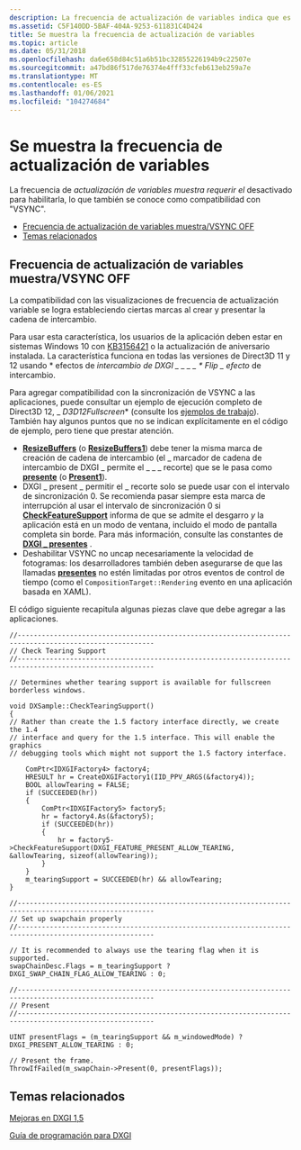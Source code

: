 ```yaml
---
description: La frecuencia de actualización de variables indica que es necesario que se habilite el desactivado, lo que también se conoce como &\# 0034; VSYNC-off&\# 0034; soporte técnico.
ms.assetid: C5F140DD-5BAF-404A-9253-611831C4D424
title: Se muestra la frecuencia de actualización de variables
ms.topic: article
ms.date: 05/31/2018
ms.openlocfilehash: da6e658d84c51a6b51bc32855226194b9c22507e
ms.sourcegitcommit: a47bd86f517de76374e4fff33cfeb613eb259a7e
ms.translationtype: MT
ms.contentlocale: es-ES
ms.lasthandoff: 01/06/2021
ms.locfileid: "104274684"
---
```

# <a name="variable-refresh-rate-displays"></a>Se muestra la frecuencia de actualización de variables

La frecuencia de *actualización de variables muestra requerir el* desactivado para habilitarla, lo que también se conoce como compatibilidad con "VSYNC".

-   [Frecuencia de actualización de variables muestra/VSYNC OFF](#variable-refresh-rate-displaysvsync-off)
-   [Temas relacionados](#related-topics)

## <a name="variable-refresh-rate-displaysvsync-off"></a>Frecuencia de actualización de variables muestra/VSYNC OFF

La compatibilidad con las visualizaciones de frecuencia de actualización variable se logra estableciendo ciertas marcas al crear y presentar la cadena de intercambio.

Para usar esta característica, los usuarios de la aplicación deben estar en sistemas Windows 10 con [KB3156421](https://support.microsoft.com/kb/3156421) o la actualización de aniversario instalada. La característica funciona en todas las versiones de Direct3D 11 y 12 usando * efectos de *intercambio de DXGI \_ \_ \_ \_ \* Flip _ efecto* de intercambio.

Para agregar compatibilidad con la sincronización de VSYNC a las aplicaciones, puede consultar un ejemplo de ejecución completo de Direct3D 12, _ *D3D12Fullscreen** (consulte los [ejemplos de trabajo](../direct3d12/working-samples.md)). También hay algunos puntos que no se indican explícitamente en el código de ejemplo, pero tiene que prestar atención.

-   [**ResizeBuffers**](/windows/desktop/api/DXGI/nf-dxgi-idxgiswapchain-resizebuffers) (o [**ResizeBuffers1**](/windows/desktop/api/DXGI1_4/nf-dxgi1_4-idxgiswapchain3-resizebuffers1)) debe tener la misma marca de creación de cadena de intercambio (el \_ marcador de cadena de intercambio de DXGI \_ permite el \_ \_ \_ recorte) que se le pasa como [**presente**](/windows/desktop/api/DXGI/nf-dxgi-idxgiswapchain-present) (o [**Present1**](/windows/desktop/api/DXGI1_2/nf-dxgi1_2-idxgiswapchain1-present1)).
-   DXGI \_ present \_ permitir el \_ recorte solo se puede usar con el intervalo de sincronización 0. Se recomienda pasar siempre esta marca de interrupción al usar el intervalo de sincronización 0 si [**CheckFeatureSupport**](/windows/desktop/api/DXGI1_5/nf-dxgi1_5-idxgifactory5-checkfeaturesupport) informa de que se admite el desgarro *y* la aplicación está en un modo de ventana, incluido el modo de pantalla completa sin borde. Para más información, consulte las constantes de [**DXGI \_ presentes**](dxgi-present.md) .
-   Deshabilitar VSYNC no uncap necesariamente la velocidad de fotogramas: los desarrolladores también deben asegurarse de que las llamadas [**presentes**](/windows/desktop/api/DXGI/nf-dxgi-idxgiswapchain-present) no estén limitadas por otros eventos de control de tiempo (como el `CompositionTarget::Rendering` evento en una aplicación basada en XAML).

El código siguiente recapitula algunas piezas clave que debe agregar a las aplicaciones.

``` syntax
//--------------------------------------------------------------------------------------------------------
// Check Tearing Support
//--------------------------------------------------------------------------------------------------------

// Determines whether tearing support is available for fullscreen borderless windows.

void DXSample::CheckTearingSupport()
{
// Rather than create the 1.5 factory interface directly, we create the 1.4
// interface and query for the 1.5 interface. This will enable the graphics
// debugging tools which might not support the 1.5 factory interface.

    ComPtr<IDXGIFactory4> factory4;
    HRESULT hr = CreateDXGIFactory1(IID_PPV_ARGS(&factory4));
    BOOL allowTearing = FALSE;
    if (SUCCEEDED(hr))
    { 
        ComPtr<IDXGIFactory5> factory5;
        hr = factory4.As(&factory5);
        if (SUCCEEDED(hr))
        {
            hr = factory5->CheckFeatureSupport(DXGI_FEATURE_PRESENT_ALLOW_TEARING, &allowTearing, sizeof(allowTearing));
        }
    }
    m_tearingSupport = SUCCEEDED(hr) && allowTearing;
}

//--------------------------------------------------------------------------------------------------------
// Set up swapchain properly
//--------------------------------------------------------------------------------------------------------

// It is recommended to always use the tearing flag when it is supported.
swapChainDesc.Flags = m_tearingSupport ? DXGI_SWAP_CHAIN_FLAG_ALLOW_TEARING : 0;

//--------------------------------------------------------------------------------------------------------
// Present
//--------------------------------------------------------------------------------------------------------

UINT presentFlags = (m_tearingSupport && m_windowedMode) ? DXGI_PRESENT_ALLOW_TEARING : 0;

// Present the frame.
ThrowIfFailed(m_swapChain->Present(0, presentFlags));
```

## <a name="related-topics"></a>Temas relacionados

<dl> <dt>

[Mejoras en DXGI 1,5](dxgi-1-5-improvements.md)
</dt> <dt>

[Guía de programación para DXGI](dx-graphics-dxgi-overviews.md)
</dt> </dl>

 

 
